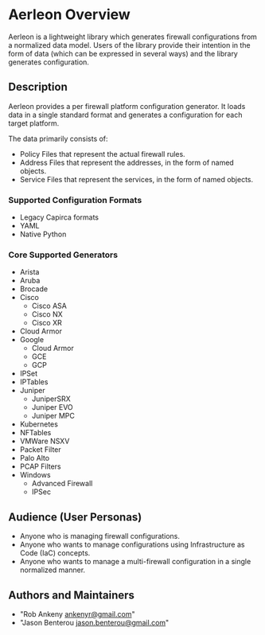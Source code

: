 # Aerleon Overview

Aerleon is a lightweight library which generates firewall configurations from a normalized data model. Users of the library provide their intention in the form of data (which can be expressed in several ways) and the library generates configuration.

## Description

Aerleon provides a per firewall platform configuration generator. It loads data in a single standard format and generates a configuration for each target platform.

The data primarily consists of:
* Policy Files that represent the actual firewall rules.
* Address Files that represent the addresses, in the form of named objects.
* Service Files that represent the services, in the form of named objects.

### Supported Configuration Formats
* Legacy Capirca formats
* YAML
* Native Python

### Core Supported Generators
* Arista
* Aruba
* Brocade
* Cisco
    * Cisco ASA
    * Cisco NX
    * Cisco XR
* Cloud Armor
* Google
    * Cloud Armor
    * GCE
    * GCP
* IPSet
* IPTables
* Juniper
    * JuniperSRX
    * Juniper EVO
    * Juniper MPC
* Kubernetes
* NFTables
* VMWare NSXV
* Packet Filter
* Palo Alto
* PCAP Filters
* Windows
    * Advanced Firewall
    * IPSec

## Audience (User Personas)

* Anyone who is managing firewall configurations.
* Anyone who wants to manage configurations using Infrastructure as Code (IaC) concepts.
* Anyone who wants to manage a multi-firewall configuration in a single normalized manner.

## Authors and Maintainers

* "Rob Ankeny <ankenyr@gmail.com>"
* "Jason Benterou <jason.benterou@gmail.com>"
